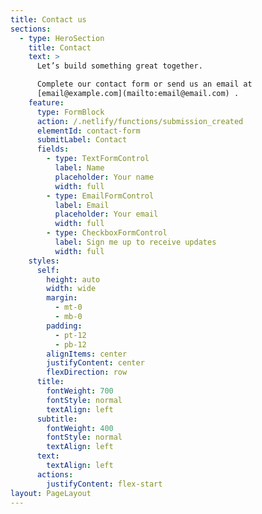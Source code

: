 ```yaml
---
title: Contact us
sections:
  - type: HeroSection
    title: Contact
    text: >
      Let’s build something great together.

      Complete our contact form or send us an email at
      [email@example.com](mailto:email@email.com) .
    feature:
      type: FormBlock
      action: /.netlify/functions/submission_created
      elementId: contact-form
      submitLabel: Contact
      fields:
        - type: TextFormControl
          label: Name
          placeholder: Your name
          width: full
        - type: EmailFormControl
          label: Email
          placeholder: Your email
          width: full
        - type: CheckboxFormControl
          label: Sign me up to receive updates
          width: full
    styles:
      self:
        height: auto
        width: wide
        margin:
          - mt-0
          - mb-0
        padding:
          - pt-12
          - pb-12
        alignItems: center
        justifyContent: center
        flexDirection: row
      title:
        fontWeight: 700
        fontStyle: normal
        textAlign: left
      subtitle:
        fontWeight: 400
        fontStyle: normal
        textAlign: left
      text:
        textAlign: left
      actions:
        justifyContent: flex-start
layout: PageLayout
---
```

